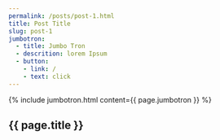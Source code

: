 ```yaml
---
permalink: /posts/post-1.html
title: Post Title
slug: post-1
jumbotron:
  - title: Jumbo Tron
  - descrition: lorem Ipsum
  - button:
    - link: /
    - text: click
---
```

{% include jumbotron.html content={{ page.jumbotron }} %}
<section class="sec-p-1">
  <div class="container">
    <h2> {{ page.title }} </h2>
  </div>
</section>
